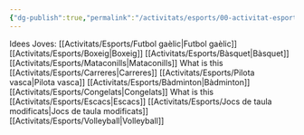 ```yaml
---
{"dg-publish":true,"permalink":"/activitats/esports/00-activitat-esports/"}
---
```


Idees Joves:
[[Activitats/Esports/Futbol gaèlic\|Futbol gaèlic]]
[[Activitats/Esports/Boxeig\|Boxeig]]
[[Activitats/Esports/Bàsquet\|Bàsquet]]
[[Activitats/Esports/Mataconills\|Mataconills]] What is this
[[Activitats/Esports/Carreres\|Carreres]]
[[Activitats/Esports/Pilota vasca\|Pilota vasca]]
[[Activitats/Esports/Bàdminton\|Bàdminton]]
[[Activitats/Esports/Congelats\|Congelats]] What is this
[[Activitats/Esports/Escacs\|Escacs]]
[[Activitats/Esports/Jocs de taula modificats\|Jocs de taula modificats]]
[[Activitats/Esports/Volleyball\|Volleyball]]